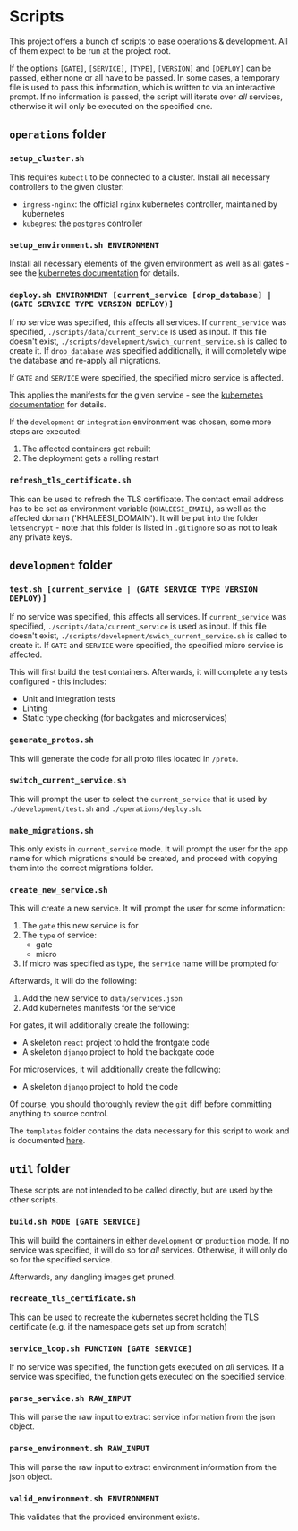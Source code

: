 # Scripts

This project offers a bunch of scripts to ease operations & development.
All of them expect to be run at the project root.

If the options `[GATE]`, `[SERVICE]`, `[TYPE]`, `[VERSION]` and `[DEPLOY]` can be passed, either none or all have to be passed.
In some cases, a temporary file is used to pass this information, which is written to via an interactive prompt.
If no information is passed, the script will iterate over *all* services, otherwise it will only be executed on the specified one.

## `operations` folder

### `setup_cluster.sh`

This requires `kubectl` to be connected to a cluster.
Install all necessary controllers to the given cluster:

* `ingress-nginx`: the official `nginx` kubernetes controller, maintained by kubernetes
* `kubegres`: the `postgres` controller

### `setup_environment.sh ENVIRONMENT`

Install all necessary elements of the given environment as well as all gates - see the [kubernetes documentation](kubernetes.md) for details.

### `deploy.sh ENVIRONMENT [current_service [drop_database] | (GATE SERVICE TYPE VERSION DEPLOY)]`

If no service was specified, this affects all services.
If `current_service` was specified, `./scripts/data/current_service` is used as input.
If this file doesn't exist, `./scripts/development/swich_current_service.sh` is called to create it.
If `drop_database` was specified additionally, it will completely wipe the database and re-apply all migrations.

If `GATE` and `SERVICE` were specified, the specified micro service is affected.

This applies the manifests for the given service - see the [kubernetes documentation](kubernetes.md) for details.

If the `development` or `integration` environment was chosen, some more steps are executed:

1. The affected containers get rebuilt
1. The deployment gets a rolling restart

### `refresh_tls_certificate.sh`

This can be used to refresh the TLS certificate.
The contact email address has to be set as environment variable (`KHALEESI_EMAIL`), as well as the affected domain ('KHALEESI_DOMAIN').
It will be put into the folder `letsencrypt` - note that this folder is listed in `.gitignore` so as not to leak any private keys.

## `development` folder

### `test.sh [current_service | (GATE SERVICE TYPE VERSION DEPLOY)]`

If no service was specified, this affects all services.
If `current_service` was specified, `./scripts/data/current_service` is used as input.
If this file doesn't exist, `./scripts/development/swich_current_service.sh` is called to create it.
If `GATE` and `SERVICE` were specified, the specified micro service is affected.

This will first build the test containers.
Afterwards, it will complete any tests configured - this includes:

* Unit and integration tests
* Linting
* Static type checking (for backgates and microservices)

### `generate_protos.sh`

This will generate the code for all proto files located in `/proto`.

### `switch_current_service.sh`

This will prompt the user to select the `current_service` that is used by `./development/test.sh` and `./operations/deploy.sh`.

### `make_migrations.sh`

This only exists in `current_service` mode.
It will prompt the user for the app name for which migrations should be created, and proceed with copying them into the correct migrations folder.

### `create_new_service.sh`

This will create a new service.
It will prompt the user for some information:

1. The `gate` this new service is for
1. The `type` of service:
   * gate
   * micro
1. If micro was specified as type, the `service` name will be prompted for 

Afterwards, it will do the following:

1. Add the new service to `data/services.json`
1. Add kubernetes manifests for the service

For gates, it will additionally create the following:

* A skeleton `react` project to hold the frontgate code
* A skeleton `django` project to hold the backgate code

For microservices, it will additionally create the following:

* A skeleton `django` project to hold the code

Of course, you should thoroughly review the `git` diff before committing anything to source control.

The `templates` folder contains the data necessary for this script to work and is documented [here](/documentation/folder-structure/templates.md).

## `util` folder

These scripts are not intended to be called directly, but are used by the other scripts.

### `build.sh MODE [GATE SERVICE]`

This will build the containers in either `development` or `production` mode.
If no service was specified, it will do so for *all* services.
Otherwise, it will only do so for the specified service.

Afterwards, any dangling images get pruned.

### `recreate_tls_certificate.sh`

This can be used to recreate the kubernetes secret holding the TLS certificate (e.g. if the namespace gets set up from scratch)

### `service_loop.sh FUNCTION [GATE SERVICE]`

If no service was specified, the function gets executed on *all* services.
If a service was specified, the function gets executed on the specified service.

### `parse_service.sh RAW_INPUT`

This will parse the raw input to extract service information from the json object.

### `parse_environment.sh RAW_INPUT`

This will parse the raw input to extract environment information from the json object.

### `valid_environment.sh ENVIRONMENT`

This validates that the provided environment exists.
